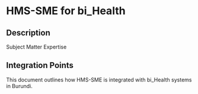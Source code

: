 # HMS-SME for bi_Health

## Description

Subject Matter Expertise

## Integration Points

This document outlines how HMS-SME is integrated with bi_Health systems in Burundi.
